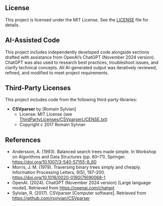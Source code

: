 ## License
This project is licensed under the MIT License. See the [LICENSE](./LICENSE) file for details.

## AI-Assisted Code
This project includes independently developed code alongside sections drafted with assistance from OpenAI’s ChatGPT (November 2024 version). ChatGPT was also used to research best practices, troubleshoot issues, and clarify technical concepts. All AI-generated output was iteratively reviewed, refined, and modified to meet project requirements.

## Third-Party Licenses
This project includes code from the following third-party libraries:

  - **CSVparser** by [Romain Sylvian]  
    - License: MIT License (see [ThirdPartyLicenses/CSVparserLICENSE.txt](./ThirdPartyLicenses/CSVparserLICENSE.txt))  
    - Copyright c 2017 Romain Sylvian

## References
- Andersson, A. (1993). Balanced search trees made simple. In Workshop on Algorithms and Data Structures (pp. 60–71). Springer. https://doi.org/10.1007/3-540-57155-8_60
- Morris, J. M. (1979). Traversing binary trees simply and cheaply. Information Processing Letters, 9(5), 197–200. https://doi.org/10.1016/0020-0190(79)90068-1
- OpenAI. (2024). ChatGPT (November 2024 version) [Large language model]. Retrieved from https://openai.com/chatgpt
- Sylvian, R. (2017). CSVparser [Computer software]. Retrieved from https://github.com/rsylvian/CSVparser